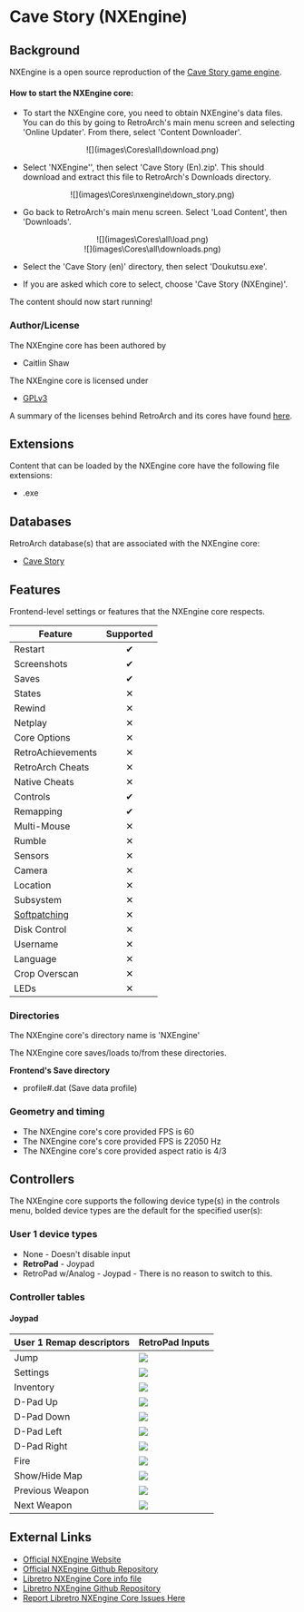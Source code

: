 # Cave Story (NXEngine)

## Background

NXEngine is a open source reproduction of the [Cave Story game engine](https://en.wikipedia.org/wiki/Cave_Story).

#### How to start the NXEngine core:

- To start the NXEngine core, you need to obtain NXEngine's data files. You can do this by going to RetroArch's main menu screen and selecting 'Online Updater'. From there, select 'Content Downloader'.

<center> ![](images\Cores\all\download.png) </center>

- Select 'NXEngine'', then select 'Cave Story (En).zip'. This should download and extract this file to RetroArch's Downloads directory.

<center> ![](images\Cores\nxengine\down_story.png) </center>

- Go back to RetroArch's main menu screen. Select 'Load Content', then 'Downloads'.

<center> ![](images\Cores\all\load.png) </center>

<center> ![](images\Cores\all\downloads.png) </center>

- Select the 'Cave Story (en)' directory, then select 'Doukutsu.exe'.

- If you are asked which core to select, choose 'Cave Story (NXEngine)'.

The content should now start running!

### Author/License

The NXEngine core has been authored by

- Caitlin Shaw

The NXEngine core is licensed under

- [GPLv3](https://github.com/gameblabla/nxengine-nspire/blob/master/LICENSE)

A summary of the licenses behind RetroArch and its cores have found [here](https://docs.libretro.com/tech/licenses/).

## Extensions

Content that can be loaded by the NXEngine core have the following file extensions:

- .exe

## Databases

RetroArch database(s) that are associated with the NXEngine core:

- [Cave Story](https://github.com/libretro/libretro-database/blob/master/rdb/Cave%20Story.rdb)

## Features

Frontend-level settings or features that the NXEngine core respects.

| Feature           | Supported |
|-------------------|:---------:|
| Restart           | ✔         |
| Screenshots       | ✔         |
| Saves             | ✔         |
| States            | ✕         |
| Rewind            | ✕         |
| Netplay           | ✕         |
| Core Options      | ✕         |
| RetroAchievements | ✕         |
| RetroArch Cheats  | ✕         |
| Native Cheats     | ✕         |
| Controls          | ✔         |
| Remapping         | ✔         |
| Multi-Mouse       | ✕         |
| Rumble            | ✕         |
| Sensors           | ✕         |
| Camera            | ✕         |
| Location          | ✕         |
| Subsystem         | ✕         |
| [Softpatching](https://docs.libretro.com/guides/softpatching/) | ✕         |
| Disk Control      | ✕         |
| Username          | ✕         |
| Language          | ✕         |
| Crop Overscan     | ✕         |
| LEDs              | ✕         |

### Directories

The NXEngine core's directory name is 'NXEngine'

The NXEngine core saves/loads to/from these directories.

**Frontend's Save directory**

- profile#.dat (Save data profile)

### Geometry and timing

- The NXEngine core's core provided FPS is 60
- The NXEngine core's core provided FPS is 22050 Hz
- The NXEngine core's core provided aspect ratio is 4/3

## Controllers

The NXEngine core supports the following device type(s) in the controls menu, bolded device types are the default for the specified user(s):

### User 1 device types

- None - Doesn't disable input
- **RetroPad** - Joypad
- RetroPad w/Analog - Joypad - There is no reason to switch to this.

### Controller tables

#### Joypad

| User 1 Remap descriptors | RetroPad Inputs                           |
|--------------------------|-------------------------------------------|
| Jump                     | ![](images/RetroPad/Retro_B_Round.png)    |
| Settings                 | ![](images/RetroPad/Retro_Select.png)     |
| Inventory                | ![](images/RetroPad/Retro_Start.png)      |
| D-Pad Up                 | ![](images/RetroPad/Retro_Dpad_Up.png)    |
| D-Pad Down               | ![](images/RetroPad/Retro_Dpad_Down.png)  |
| D-Pad Left               | ![](images/RetroPad/Retro_Dpad_Left.png)  |
| D-Pad Right              | ![](images/RetroPad/Retro_Dpad_Right.png) |
| Fire                     | ![](images/RetroPad/Retro_A_Round.png)    |
| Show/Hide Map            | ![](images/RetroPad/Retro_X_Round.png)    |
| Previous Weapon          | ![](images/RetroPad/Retro_L1.png)         |
| Next Weapon              | ![](images/RetroPad/Retro_R1.png)         |

## External Links

- [Official NXEngine Website](http://nxengine.sourceforge.net/)
- [Official NXEngine Github Repository](https://github.com/EXL/NXEngine)
- [Libretro NXEngine Core info file](https://github.com/libretro/libretro-super/blob/master/dist/info/nxengine_libretro.info)
- [Libretro NXEngine Github Repository](https://github.com/libretro/nxengine-libretro)
- [Report Libretro NXEngine Core Issues Here](https://github.com/libretro/nxengine-libretro/issues)